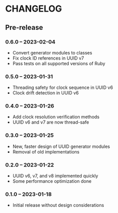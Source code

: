 # CHANGELOG

## Pre-release

### 0.6.0 &ndash; 2023-02-04
- Convert generator modules to classes
- Fix clock ID references in UUID v7
- Pass tests on all supported versions of Ruby

### 0.5.0 &ndash; 2023-01-31
- Threading safety for clock sequence in UUID v6
- Clock drift detection in UUID v6

### 0.4.0 &ndash; 2023-01-26
- Add clock resolution verification methods
- UUID v6 and v7 are now thread-safe

### 0.3.0 &ndash; 2023-01-25
- New, faster design of UUID generator modules
- Removal of old implementations

### 0.2.0 &ndash; 2023-01-22
- UUID v6, v7, and v8 implemented quickly
- Some performance optimization done

### 0.1.0 &ndash; 2023-01-18
- Initial release without design considerations

